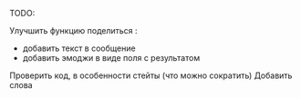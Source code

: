 TODO:

<!-- Проверить работоспособность старта, нового слова, статистки после обновления дня. -->

<!-- Добавить в endBanner номер слова -->

<!-- Сделать задержку перед показом финального баннера (желательно всегда, даже после повторной загрузки страницы) -->

<!-- Анимация букв (перевертыш в идеале) -->

Улучшить функцию поделиться :

- добавить текст в сообщение
- добавить эмоджи в виде поля с результатом

Проверить код, в особенности стейты (что можно сократить)
Добавить слова
